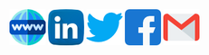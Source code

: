 <div class="d-flex flex-column">
  <a href="https://danilomacb.netlify.app"><img src="./images/www.png"/></a>
  <a href="https://www.linkedin.com/in/danilomacb"><img src="./images/linkedin.png"/></a>
  <a href="https://twitter.com/danilomacb"><img src="./images/twitter.png"/></a>
  <a href="https://www.facebook.com/danilomacb"><img src="./images/facebook.png"/></a>
  <a href="mailto:danilo.macb@gmail.com"><img src="./images/gmail.png"/></a>
</div>